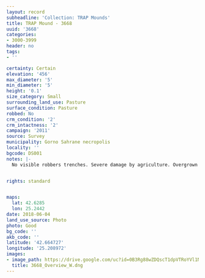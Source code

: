 ```yaml
---
layout: record
subheadline: 'Collection: TRAP Mounds'
title: TRAP Mound - 3668
uuid: '3668'
categories:
- 3000-3999
header: no
tags:
- ''

certainty: Certain
elevation: '456'
max_diameter: '5'
min_diameter: '5'
height: '0.1'
size_category: Small
surrounding_land_use: Pasture
surface_condition: Pasture
robbed: No
crm_condition: '2'
crm_intactness: '2'
campaign: '2011'
source: Survey
municipality: Gorno Sahrane necropolis
locality: ''
bgcode: DS001
notes: |-
  No visible robbers trenches. Severe damage by agriculture. Overgrown by dead grass.


rights: standard


maps:
  lat: 42.6285
  lon: 25.2442
date: 2018-06-04
land_use_source: Photo
photo: Good
bg_code: ''
akb_code: ''
latitude: '42.664727'
longitude: '25.208972'
images:
- image_path: https://drive.google.com/uc?id=0B3Rg88wZDQscT1dpVTRoYVl1N00
  title: 3668_Overview_W.dng
---
```

